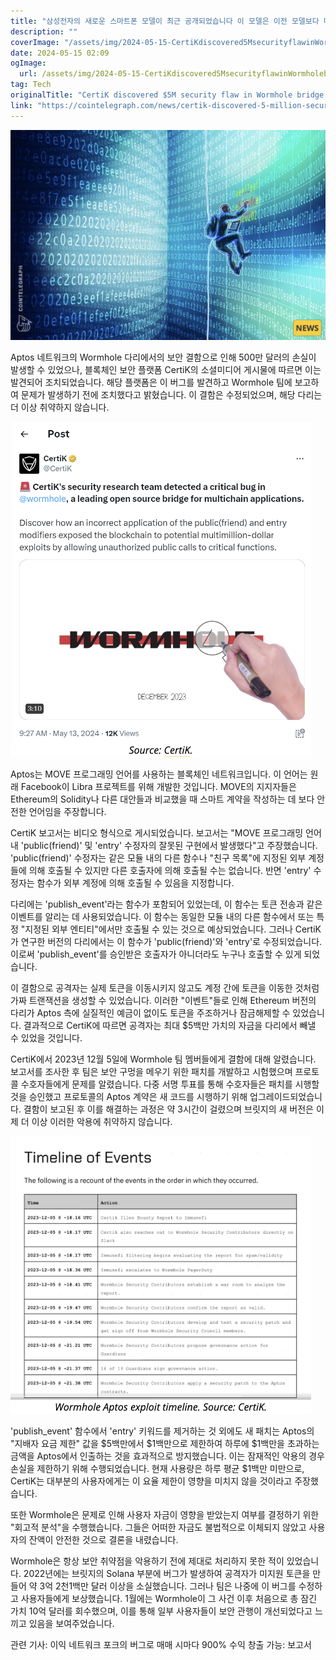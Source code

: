 ```yaml
---
title: "삼성전자의 새로운 스마트폰 모델이 최근 공개되었습니다 이 모델은 이전 모델보다 더 빠르고 효율적인 프로세서를 장착했으며, 놀라운 그래픽 성능을 자랑합니다 새로운 스마트폰은 독특한 디자인과 고급 소재로 만들어져 있어 눈길을 끌고 있습니다 사용자들은 또한 좋은 카메라 성능과 긴 배터리 수명에도 흥미를 느끼고 있습니다 새로운 삼성전자 스마트폰을 기대해봅시다"
description: ""
coverImage: "/assets/img/2024-05-15-CertiKdiscovered5MsecurityflawinWormholebridgeonAptos_thumbnail.png"
date: 2024-05-15 02:09
ogImage: 
  url: /assets/img/2024-05-15-CertiKdiscovered5MsecurityflawinWormholebridgeonAptos_thumbnail.png
tag: Tech
originalTitle: "CertiK discovered $5M security flaw in Wormhole bridge on Aptos"
link: "https://cointelegraph.com/news/certik-discovered-5-million-security-flaw-wormhole-bridge-aptos"
---
```



![Wormhole Bridge Security Flaw](/assets/img/2024-05-15-CertiKdiscovered5MsecurityflawinWormholebridgeonAptos_thumbnail.png)

Aptos 네트워크의 Wormhole 다리에서의 보안 결함으로 인해 500만 달러의 손실이 발생할 수 있었으나, 블록체인 보안 플랫폼 CertiK의 소셜미디어 게시물에 따르면 이는 발견되어 조치되었습니다. 해당 플랫폼은 이 버그를 발견하고 Wormhole 팀에 보고하여 문제가 발생하기 전에 조치했다고 밝혔습니다. 이 결함은 수정되었으며, 해당 다리는 더 이상 취약하지 않습니다.

![Wormhole Bridge Security Flaw](/assets/img/2024-05-15-CertiKdiscovered5MsecurityflawinWormholebridgeonAptos_0.png)



Aptos는 MOVE 프로그래밍 언어를 사용하는 블록체인 네트워크입니다. 이 언어는 원래 Facebook이 Libra 프로젝트를 위해 개발한 것입니다. MOVE의 지지자들은 Ethereum의 Solidity나 다른 대안들과 비교했을 때 스마트 계약을 작성하는 데 보다 안전한 언어임을 주장합니다.

CertiK 보고서는 비디오 형식으로 게시되었습니다. 보고서는 "MOVE 프로그래밍 언어 내 'public(friend)' 및 'entry' 수정자의 잘못된 구현에서 발생했다"고 주장했습니다. 'public(friend)' 수정자는 같은 모듈 내의 다른 함수나 "친구 목록"에 지정된 외부 계정들에 의해 호출될 수 있지만 다른 호출자에 의해 호출될 수는 없습니다. 반면 'entry' 수정자는 함수가 외부 계정에 의해 호출될 수 있음을 지정합니다.

다리에는 'publish_event'라는 함수가 포함되어 있었는데, 이 함수는 토큰 전송과 같은 이벤트를 알리는 데 사용되었습니다. 이 함수는 동일한 모듈 내의 다른 함수에서 또는 특정 "지정된 외부 엔티티"에서만 호출될 수 있는 것으로 예상되었습니다. 그러나 CertiK가 연구한 버전의 다리에서는 이 함수가 'public(friend)'와 'entry'로 수정되었습니다. 이로써 'publish_event'를 승인받은 호출자가 아니더라도 누구나 호출할 수 있게 되었습니다.

이 결함으로 공격자는 실제 토큰을 이동시키지 않고도 계정 간에 토큰을 이동한 것처럼 가짜 트랜잭션을 생성할 수 있었습니다. 이러한 "이벤트"들로 인해 Ethereum 버전의 다리가 Aptos 측에 실질적인 예금이 없이도 토큰을 주조하거나 잠금해제할 수 있었습니다. 결과적으로 CertiK에 따르면 공격자는 최대 $5백만 가치의 자금을 다리에서 빼낼 수 있었을 것입니다.



CertiK에서 2023년 12월 5일에 Wormhole 팀 멤버들에게 결함에 대해 알렸습니다. 보고서를 조사한 후 팀은 보안 구멍을 메우기 위한 패치를 개발하고 시험했으며 프로토콜 수호자들에게 문제를 알렸습니다. 다중 서명 투표를 통해 수호자들은 패치를 시행할 것을 승인했고 프로토콜의 Aptos 계약은 새 코드를 시행하기 위해 업그레이드되었습니다. 결함이 보고된 후 이를 해결하는 과정은 약 3시간이 걸렸으며 브릿지의 새 버전은 이제 더 이상 이러한 악용에 취약하지 않습니다.

![Link to image report](/assets/img/2024-05-15-CertiKdiscovered5MsecurityflawinWormholebridgeonAptos_1.png)

'publish_event' 함수에서 'entry' 키워드를 제거하는 것 외에도 새 패치는 Aptos의 "지배자 요금 제한" 값을 $5백만에서 $1백만으로 제한하여 하루에 $1백만을 초과하는 금액을 Aptos에서 인출하는 것을 효과적으로 방지했습니다. 이는 잠재적인 악용의 경우 손실을 제한하기 위해 수행되었습니다. 현재 사용량은 하루 평균 $1백만 미만으로, CertiK는 대부분의 사용자에게는 이 요율 제한이 영향을 미치지 않을 것이라고 주장했습니다.

또한 Wormhole은 문제로 인해 사용자 자금이 영향을 받았는지 여부를 결정하기 위한 "회고적 분석"을 수행했습니다. 그들은 어떠한 자금도 불법적으로 이체되지 않았고 사용자의 잔액이 안전한 것으로 결론을 내렸습니다.



Wormhole은 항상 보안 취약점을 악용하기 전에 제대로 처리하지 못한 적이 있었습니다. 2022년에는 브릿지의 Solana 부분에 버그가 발생하여 공격자가 미지원 토큰을 만들어 약 3억 2천1백만 달러 이상을 소실했습니다. 그러나 팀은 나중에 이 버그를 수정하고 사용자들에게 보상했습니다. 1월에는 Wormhole이 그 사건 이후 처음으로 총 잠긴 가치 10억 달러를 회수했으며, 이를 통해 일부 사용자들이 보안 관행이 개선되었다고 느끼고 있음을 보여주었습니다.

관련 기사: 이익 네트워크 포크의 버그로 매매 시마다 900% 수익 창출 가능: 보고서